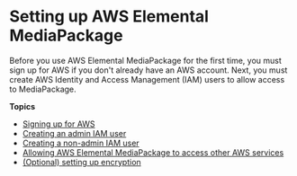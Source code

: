 # Setting up AWS Elemental MediaPackage<a name="setting-up"></a>

Before you use AWS Elemental MediaPackage for the first time, you must sign up for AWS if you don't already have an AWS account\. Next, you must create AWS Identity and Access Management \(IAM\) users to allow access to MediaPackage\. 

**Topics**
+ [Signing up for AWS](setting-up-aws-sign-up.md)
+ [Creating an admin IAM user](setting-up-create-iam-user.md)
+ [Creating a non\-admin IAM user](setting-up-create-non-admin-iam.md)
+ [Allowing AWS Elemental MediaPackage to access other AWS services](setting-up-create-trust-rel.md)
+ [\(Optional\) setting up encryption](set-up-encryption.md)